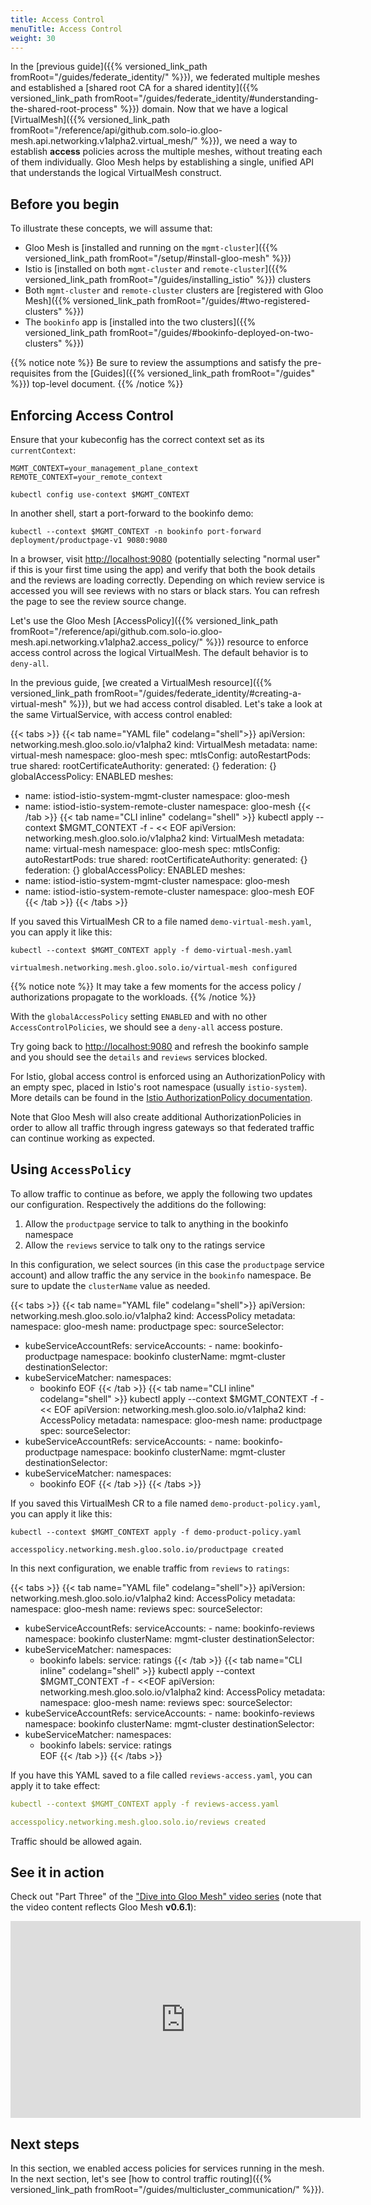 ```yaml
---
title: Access Control
menuTitle: Access Control
weight: 30
---
```


In the [previous guide]({{% versioned_link_path fromRoot="/guides/federate_identity/" %}}), we federated multiple meshes and established a [shared root CA for a shared identity]({{% versioned_link_path fromRoot="/guides/federate_identity/#understanding-the-shared-root-process" %}}) domain. Now that we have a logical [VirtualMesh]({{% versioned_link_path fromRoot="/reference/api/github.com.solo-io.gloo-mesh.api.networking.v1alpha2.virtual_mesh/" %}}), we need a way to establish **access** policies across the multiple meshes, without treating each of them individually. Gloo Mesh helps by establishing a single, unified API that understands the logical VirtualMesh construct.


## Before you begin
To illustrate these concepts, we will assume that:

* Gloo Mesh is [installed and running on the `mgmt-cluster`]({{% versioned_link_path fromRoot="/setup/#install-gloo-mesh" %}})
* Istio is [installed on both `mgmt-cluster` and `remote-cluster`]({{% versioned_link_path fromRoot="/guides/installing_istio" %}}) clusters
* Both `mgmt-cluster` and `remote-cluster` clusters are [registered with Gloo Mesh]({{% versioned_link_path fromRoot="/guides/#two-registered-clusters" %}})
* The `bookinfo` app is [installed into the two clusters]({{% versioned_link_path fromRoot="/guides/#bookinfo-deployed-on-two-clusters" %}})


{{% notice note %}}
Be sure to review the assumptions and satisfy the pre-requisites from the [Guides]({{% versioned_link_path fromRoot="/guides" %}}) top-level document.
{{% /notice %}}


## Enforcing Access Control


Ensure that your kubeconfig has the correct context set as its `currentContext`:

```shell
MGMT_CONTEXT=your_management_plane_context
REMOTE_CONTEXT=your_remote_context

kubectl config use-context $MGMT_CONTEXT
```

In another shell, start a port-forward to the bookinfo demo:

```shell
kubectl --context $MGMT_CONTEXT -n bookinfo port-forward deployment/productpage-v1 9080:9080
```

In a browser, visit [http://localhost:9080](http://localhost:9080) (potentially selecting "normal user" if this is your first time using the app) and verify that both the book details and the reviews are loading correctly. Depending on which review service is accessed you will see reviews with no stars or black stars. You can refresh the page to see the review source change.

Let's use the Gloo Mesh [AccessPolicy]({{% versioned_link_path fromRoot="/reference/api/github.com.solo-io.gloo-mesh.api.networking.v1alpha2.access_policy/" %}}) resource to enforce access control across the logical VirtualMesh. The default behavior is to `deny-all`.

In the previous guide, [we created a VirtualMesh resource]({{% versioned_link_path fromRoot="/guides/federate_identity/#creating-a-virtual-mesh" %}}), but we had access control disabled. Let's take a look at the same VirtualService, with access control enabled:

{{< tabs >}}
{{< tab name="YAML file" codelang="shell">}}
apiVersion: networking.mesh.gloo.solo.io/v1alpha2
kind: VirtualMesh
metadata:
  name: virtual-mesh
  namespace: gloo-mesh
spec:
  mtlsConfig:
    autoRestartPods: true
    shared:
      rootCertificateAuthority:
        generated: {}
  federation: {}
  globalAccessPolicy: ENABLED
  meshes:
  - name: istiod-istio-system-mgmt-cluster
    namespace: gloo-mesh
  - name: istiod-istio-system-remote-cluster
    namespace: gloo-mesh
{{< /tab >}}
{{< tab name="CLI inline" codelang="shell" >}}
kubectl apply --context $MGMT_CONTEXT -f - << EOF
apiVersion: networking.mesh.gloo.solo.io/v1alpha2
kind: VirtualMesh
metadata:
  name: virtual-mesh
  namespace: gloo-mesh
spec:
  mtlsConfig:
    autoRestartPods: true
    shared:
      rootCertificateAuthority:
        generated: {}
  federation: {}
  globalAccessPolicy: ENABLED
  meshes:
  - name: istiod-istio-system-mgmt-cluster
    namespace: gloo-mesh
  - name: istiod-istio-system-remote-cluster
    namespace: gloo-mesh
EOF
{{< /tab >}}
{{< /tabs >}}

If you saved this VirtualMesh CR to a file named `demo-virtual-mesh.yaml`, you can apply it like this:

```shell
kubectl --context $MGMT_CONTEXT apply -f demo-virtual-mesh.yaml

virtualmesh.networking.mesh.gloo.solo.io/virtual-mesh configured
```

{{% notice note %}}
It may take a few moments for the access policy / authorizations propagate to the workloads. 
{{% /notice %}}

With the `globalAccessPolicy` setting `ENABLED` and with no other `AccessControlPolicies`, we should see a `deny-all` access posture. 

Try going back to [http://localhost:9080](http://localhost:9080) and refresh the bookinfo sample and you should see the `details` and `reviews` services blocked.

For Istio, global access control is enforced using an AuthorizationPolicy with an empty spec, placed in Istio's root namespace (usually `istio-system`). More details can be found in the [Istio AuthorizationPolicy documentation](https://istio.io/latest/docs/reference/config/security/authorization-policy/#AuthorizationPolicy).

Note that Gloo Mesh will also create additional AuthorizationPolicies in order to allow all traffic through ingress gateways so that federated traffic can continue working as expected.

## Using `AccessPolicy`

To allow traffic to continue as before, we apply the following two updates our configuration. Respectively the additions do the following:

1. Allow the `productpage` service to talk to anything in the bookinfo namespace
2. Allow the `reviews` service to talk ony to the ratings service

In this configuration, we select sources (in this case the `productpage` service account) and allow traffic the any service in the `bookinfo` namespace. Be sure to update the `clusterName` value as needed.

{{< tabs >}}
{{< tab name="YAML file" codelang="shell">}}
apiVersion: networking.mesh.gloo.solo.io/v1alpha2
kind: AccessPolicy
metadata:
  namespace: gloo-mesh
  name: productpage
spec:
  sourceSelector:
  - kubeServiceAccountRefs:
      serviceAccounts:
        - name: bookinfo-productpage
          namespace: bookinfo
          clusterName: mgmt-cluster
  destinationSelector:
  - kubeServiceMatcher:
      namespaces:
      - bookinfo
EOF
{{< /tab >}}
{{< tab name="CLI inline" codelang="shell" >}}
kubectl apply --context $MGMT_CONTEXT -f - << EOF
apiVersion: networking.mesh.gloo.solo.io/v1alpha2
kind: AccessPolicy
metadata:
  namespace: gloo-mesh
  name: productpage
spec:
  sourceSelector:
  - kubeServiceAccountRefs:
      serviceAccounts:
        - name: bookinfo-productpage
          namespace: bookinfo
          clusterName: mgmt-cluster
  destinationSelector:
  - kubeServiceMatcher:
      namespaces:
      - bookinfo
EOF
{{< /tab >}}
{{< /tabs >}}

If you saved this VirtualMesh CR to a file named `demo-product-policy.yaml`, you can apply it like this:

```shell
kubectl --context $MGMT_CONTEXT apply -f demo-product-policy.yaml

accesspolicy.networking.mesh.gloo.solo.io/productpage created
```

In this next configuration, we enable traffic from `reviews` to `ratings`:

{{< tabs >}}
{{< tab name="YAML file" codelang="shell">}}
apiVersion: networking.mesh.gloo.solo.io/v1alpha2
kind: AccessPolicy
metadata:
  namespace: gloo-mesh
  name: reviews
spec:
  sourceSelector:
  - kubeServiceAccountRefs:
      serviceAccounts:
        - name: bookinfo-reviews
          namespace: bookinfo
          clusterName: mgmt-cluster
  destinationSelector:
  - kubeServiceMatcher:
      namespaces:
      - bookinfo
      labels:
        service: ratings
{{< /tab >}}
{{< tab name="CLI inline" codelang="shell" >}}
kubectl apply --context $MGMT_CONTEXT -f - <<EOF
apiVersion: networking.mesh.gloo.solo.io/v1alpha2
kind: AccessPolicy
metadata:
  namespace: gloo-mesh
  name: reviews
spec:
  sourceSelector:
  - kubeServiceAccountRefs:
      serviceAccounts:
        - name: bookinfo-reviews
          namespace: bookinfo
          clusterName: mgmt-cluster
  destinationSelector:
  - kubeServiceMatcher:
      namespaces:
      - bookinfo
      labels:
        service: ratings    
EOF
{{< /tab >}}
{{< /tabs >}}

If you have this YAML saved to a file called `reviews-access.yaml`, you can apply it to take effect:

```yaml
kubectl --context $MGMT_CONTEXT apply -f reviews-access.yaml

accesspolicy.networking.mesh.gloo.solo.io/reviews created
```

Traffic should be allowed again.

## See it in action

Check out "Part Three" of the ["Dive into Gloo Mesh" video series](https://www.youtube.com/watch?v=4sWikVELr5M&list=PLBOtlFtGznBjr4E9xYHH9eVyiOwnk1ciK)
(note that the video content reflects Gloo Mesh <b>v0.6.1</b>):

<iframe width="560" height="315" src="https://www.youtube.com/embed/cG1VCx9G408" frameborder="0" allow="accelerometer; autoplay; encrypted-media; gyroscope; picture-in-picture" allowfullscreen></iframe>

## Next steps

In this section, we enabled access policies for services running in the mesh. In the next section, let's see [how to control traffic routing]({{% versioned_link_path fromRoot="/guides/multicluster_communication/" %}}). 
